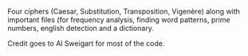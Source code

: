 Four ciphers (Caesar, Substitution, Transposition, Vigenère) along with important files (for frequency analysis, finding word patterns, prime numbers, english detection and a dictionary.

Credit goes to Al Sweigart for most of the code.
